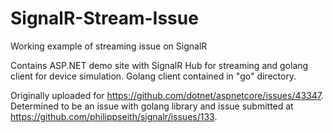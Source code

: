 # SignalR-Stream-Issue
Working example of streaming issue on SignalR

Contains ASP.NET demo site with SignalR Hub for streaming and golang client for device simulation. Golang client contained in "go" directory.

Originally uploaded for https://github.com/dotnet/aspnetcore/issues/43347. Determined to be an issue with golang library and issue submitted at https://github.com/philippseith/signalr/issues/133.
